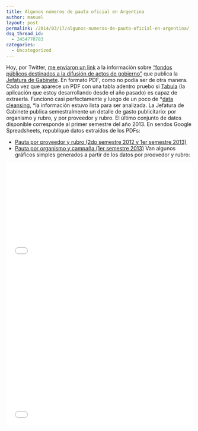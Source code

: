 ```yaml
---
title: Algunos números de pauta oficial en Argentina
author: manuel
layout: post
permalink: /2014/03/17/algunos-numeros-de-pauta-oficial-en-argentina/
dsq_thread_id:
  - 2454770783
categories:
  - Uncategorized
---
```

Hoy, por Twitter, [me enviaron un link][1] a la información sobre [&#8220;fondos públicos destinados a la difusión de actos de gobierno&#8221;][2] que publica la [Jefatura de Gabinete][3]. En formato PDF, como no podía ser de otra manera. Cada vez que aparece un PDF con una tabla adentro pruebo si [Tabula][4] (la aplicación que estoy desarrollando desde el año pasado) es capaz de extraerla. Funcionó casi perfectamente y luego de un poco de *[data cleansing][5], *la información estuvo lista para ser analizada. La Jefatura de Gabinete publica semestralmente un detalle de gasto publicitario: por organismo y rubro, y por proveedor y rubro. El último conjunto de datos disponible corresponde al primer semestre del año 2013. En sendos Google Spreadsheets, republiqué datos extraídos de los PDFs: 
*   [Pauta por proveedor y rubro (2do semestre 2012 y 1er semestre 2013)][6]
*   [Pauta por organismo y campaña (1er semestre 2013)][7] Van algunos gráficos simples generados a partir de los datos por proovedor y rubro: 

<iframe width="100%" height="259" src="//docs.google.com/a/jazzido.com/spreadsheets/d/1RyT7W16okHT19WpOW9Nj5URNeRDK4vemCdmKuU_0OS0/gviz/chartiframe?oid=1613074171" seamless="" frameborder="0" scrolling="no"></iframe> <iframe width="100%" height="449" src="//docs.google.com/a/jazzido.com/spreadsheets/d/1RyT7W16okHT19WpOW9Nj5URNeRDK4vemCdmKuU_0OS0/gviz/chartiframe?oid=1094764054" seamless="" frameborder="0" scrolling="no"></iframe>

 [1]: https://twitter.com/4Dgifts/status/445650825504124928
 [2]: http://www.jgm.gov.ar/paginas.dhtml?pagina=196
 [3]: http://www.jgm.gov.ar/paginas.dhtml?pagina=1
 [4]: http://tabula.nerdpower.org
 [5]: http://en.wikipedia.org/wiki/Data_cleansing
 [6]: https://docs.google.com/spreadsheets/d/1RyT7W16okHT19WpOW9Nj5URNeRDK4vemCdmKuU_0OS0/edit?pli=1#gid=777951158
 [7]: https://docs.google.com/spreadsheets/d/1i1opqoAOV5WAPHoyVZTOYzAB5fzAMnSdB_Qinb_39pQ/edit